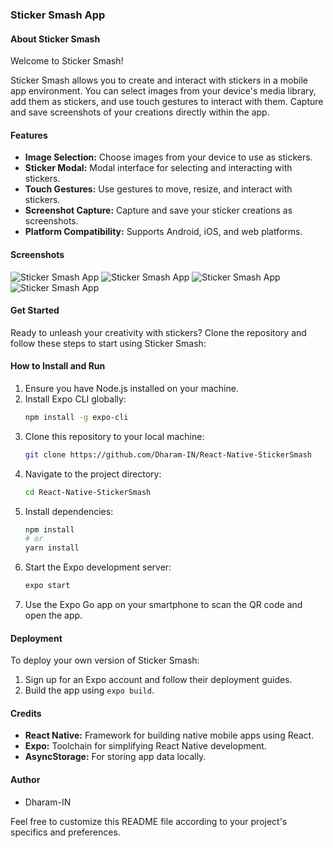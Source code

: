 ### Sticker Smash App

#### About Sticker Smash
Welcome to Sticker Smash!

Sticker Smash allows you to create and interact with stickers in a mobile app environment. You can select images from your device's media library, add them as stickers, and use touch gestures to interact with them. Capture and save screenshots of your creations directly within the app.

#### Features
- **Image Selection:** Choose images from your device to use as stickers.
- **Sticker Modal:** Modal interface for selecting and interacting with stickers.
- **Touch Gestures:** Use gestures to move, resize, and interact with stickers.
- **Screenshot Capture:** Capture and save your sticker creations as screenshots.
- **Platform Compatibility:** Supports Android, iOS, and web platforms.

#### Screenshots
![Sticker Smash App](./Screenshots/ScreenShot1.png)
![Sticker Smash App](./Screenshots/ScreenShot2.png)
![Sticker Smash App](./Screenshots/ScreenShot3.png)
![Sticker Smash App](./Screenshots/ScreenShot4.png)

#### Get Started
Ready to unleash your creativity with stickers? Clone the repository and follow these steps to start using Sticker Smash:

#### How to Install and Run
1. Ensure you have Node.js installed on your machine.
2. Install Expo CLI globally:
   ```sh
   npm install -g expo-cli
   ```
3. Clone this repository to your local machine:
   ```sh
   git clone https://github.com/Dharam-IN/React-Native-StickerSmash
   ```
4. Navigate to the project directory:
   ```sh
   cd React-Native-StickerSmash
   ```
5. Install dependencies:
   ```sh
   npm install
   # or
   yarn install
   ```
6. Start the Expo development server:
   ```sh
   expo start
   ```
7. Use the Expo Go app on your smartphone to scan the QR code and open the app.

#### Deployment
To deploy your own version of Sticker Smash:
1. Sign up for an Expo account and follow their deployment guides.
2. Build the app using `expo build`.

#### Credits
- **React Native:** Framework for building native mobile apps using React.
- **Expo:** Toolchain for simplifying React Native development.
- **AsyncStorage:** For storing app data locally.

#### Author
- Dharam-IN

Feel free to customize this README file according to your project's specifics and preferences.
